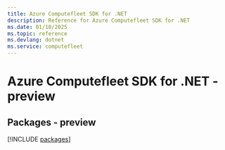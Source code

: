 ```yaml
---
title: Azure Computefleet SDK for .NET
description: Reference for Azure Computefleet SDK for .NET
ms.date: 01/10/2025
ms.topic: reference
ms.devlang: dotnet
ms.service: computefleet
---
```

# Azure Computefleet SDK for .NET - preview
## Packages - preview
[!INCLUDE [packages](computefleet-index.md)]